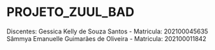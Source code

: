 # PROJETO_ZUUL_BAD

Discentes: Gessica Kelly de Souza Santos - Matricula: 202100045635 
Sâmmya Emanuelle Guimarães de Oliveira - Matricula: 202100011842
